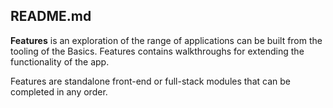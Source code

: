 ## README.md

**Features** is an exploration of the range of applications
can be built from the tooling of the Basics. Features contains walkthroughs
for extending the functionality of the app.

Features are standalone front-end or full-stack modules that can be completed in any order.